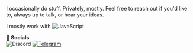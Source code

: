 I occasionally do stuff. Privately, mostly.
Feel free to reach out if you'd like to, always up to talk, or hear your ideas.

I mostly work with ![JavaScript](https://img.shields.io/badge/javascript-%23323330.svg?style=for-the-badge&logo=javascript&logoColor=%23F7DF1E)

**💙 Socials**\
<img alt="Discord" src="https://img.shields.io/badge/Jakey-0673%20-%237289DA.svg?&style=for-the-badge&logo=discord&logoColor=white"/> <a href="https://t.me/JakeyF"><img alt="Telegram" src="https://img.shields.io/badge/@JakeyF-2CA5E0?style=for-the-badge&logo=telegram&logoColor=white"/></a>
